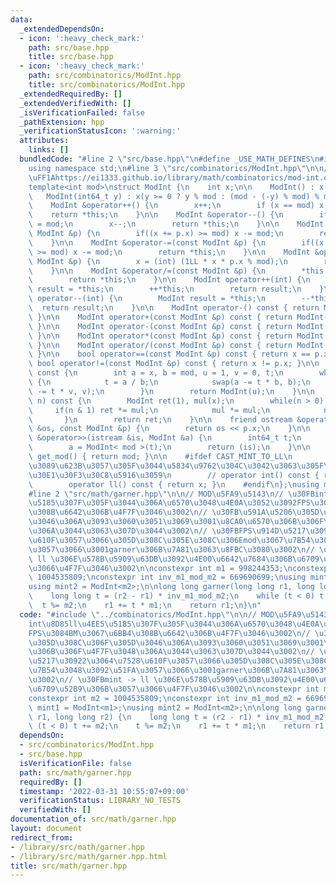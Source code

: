 ```yaml
---
data:
  _extendedDependsOn:
  - icon: ':heavy_check_mark:'
    path: src/base.hpp
    title: src/base.hpp
  - icon: ':heavy_check_mark:'
    path: src/combinatorics/ModInt.hpp
    title: src/combinatorics/ModInt.hpp
  _extendedRequiredBy: []
  _extendedVerifiedWith: []
  _isVerificationFailed: false
  _pathExtension: hpp
  _verificationStatusIcon: ':warning:'
  attributes:
    links: []
  bundledCode: "#line 2 \"src/base.hpp\"\n#define _USE_MATH_DEFINES\n#include <bits/stdc++.h>\n\
    using namespace std;\n#line 3 \"src/combinatorics/ModInt.hpp\"\n\n// \u53C2\u8003\
    \uFF1Ahttps://ei1333.github.io/library/math/combinatorics/mod-int.cpp\n// ModInt\n\
    template<int mod>\nstruct ModInt {\n    int x;\n\n    ModInt() : x(0) {}\n\n \
    \   ModInt(int64_t y) : x(y >= 0 ? y % mod : (mod - (-y) % mod) % mod) {}\n\n\
    \    ModInt &operator++() {\n        x++;\n        if (x == mod) x = 0;\n    \
    \    return *this;\n    }\n\n    ModInt &operator--() {\n        if (x == 0) x\
    \ = mod;\n        x--;\n        return *this;\n    }\n\n    ModInt &operator+=(const\
    \ ModInt &p) {\n        if((x += p.x) >= mod) x -= mod;\n        return *this;\n\
    \    }\n\n    ModInt &operator-=(const ModInt &p) {\n        if((x += mod - p.x)\
    \ >= mod) x -= mod;\n        return *this;\n    }\n\n    ModInt &operator*=(const\
    \ ModInt &p) {\n        x = (int) (1LL * x * p.x % mod);\n        return *this;\n\
    \    }\n\n    ModInt &operator/=(const ModInt &p) {\n        *this *= p.inv();\n\
    \        return *this;\n    }\n\n    ModInt operator++(int) {\n        ModInt\
    \ result = *this;\n        ++*this;\n        return result;\n    }\n\n    ModInt\
    \ operator--(int) {\n        ModInt result = *this;\n        --*this;\n      \
    \  return result;\n    }\n\n    ModInt operator-() const { return ModInt(-x);\
    \ }\n\n    ModInt operator+(const ModInt &p) const { return ModInt(*this) += p;\
    \ }\n\n    ModInt operator-(const ModInt &p) const { return ModInt(*this) -= p;\
    \ }\n\n    ModInt operator*(const ModInt &p) const { return ModInt(*this) *= p;\
    \ }\n\n    ModInt operator/(const ModInt &p) const { return ModInt(*this) /= p;\
    \ }\n\n    bool operator==(const ModInt &p) const { return x == p.x; }\n\n   \
    \ bool operator!=(const ModInt &p) const { return x != p.x; }\n\n    ModInt inv()\
    \ const {\n        int a = x, b = mod, u = 1, v = 0, t;\n        while(b > 0)\
    \ {\n            t = a / b;\n            swap(a -= t * b, b);\n            swap(u\
    \ -= t * v, v);\n        }\n        return ModInt(u);\n    }\n\n    ModInt pow(int64_t\
    \ n) const {\n        ModInt ret(1), mul(x);\n        while(n > 0) {\n       \
    \     if(n & 1) ret *= mul;\n            mul *= mul;\n            n >>= 1;\n \
    \       }\n        return ret;\n    }\n\n    friend ostream &operator<<(ostream\
    \ &os, const ModInt &p) {\n        return os << p.x;\n    }\n\n    friend istream\
    \ &operator>>(istream &is, ModInt &a) {\n        int64_t t;\n        is >> t;\n\
    \        a = ModInt< mod >(t);\n        return (is);\n    }\n\n    static int\
    \ get_mod() { return mod; }\n\n    #ifdef CAST_MINT_TO_LL\n        // mint\u304B\
    \u3089\u623B\u3057\u305F\u3044\u5834\u9762\u304C\u3042\u3063\u305F\u3089\u30B3\
    \u30E1\u30F3\u30C8\u5916\u3059\n        // operator int() const { return x; }\n\
    \        operator ll() const { return x; }\n    #endif\n};\nusing mint = ModInt<MOD>;\n\
    #line 2 \"src/math/garner.hpp\"\n\n// MOD\u5FA9\u5143\n// \u30FBint\u8D85ll\u4EE5\
    \u5185\u307F\u305F\u3044\u306A\u6570\u3048\u4E0A\u3052\u3092FPS\u3084BM\u3067\u6BB4\
    \u308B\u6642\u306B\u4F7F\u3046\u3002\n// \u30FB\u591A\u5206\u305D\u308C\u306F\u305D\
    \u3046\u306A\u3093\u3060\u3051\u3069\u3001\u8CA0\u6570\u306B\u306F\u4F7F\u3048\
    \u306A\u3044\u3063\u307D\u3044\u3002\n// \u30FBFPS\u914D\u5217\u30922\u3064\u7528\
    \u610F\u3057\u3066\u305D\u308C\u305E\u308C\u306Emod\u3067\u7B54\u3048\u3092\u51FA\
    \u3057\u3066\u3001garner\u306B\u7A81\u3063\u8FBC\u3080\u3002\n// \u30FBmint ->\
    \ ll \u306E\u578B\u5909\u63DB\u3092\u4E00\u6642\u7684\u306B\u6709\u52B9\u306B\u3057\
    \u3066\u4F7F\u3046\u3002\n\nconstexpr int m1 = 998244353;\nconstexpr int m2 =\
    \ 1004535809;\nconstexpr int inv_m1_mod_m2 = 669690699;\nusing mint1 = ModInt<m1>;\n\
    using mint2 = ModInt<m2>;\n\nlong long garner(long long r1, long long r2) {\n\
    \    long long t = (r2 - r1) * inv_m1_mod_m2;\n    while (t < 0) t += m2;\n  \
    \  t %= m2;\n    r1 += t * m1;\n    return r1;\n}\n"
  code: "#include \"../combinatorics/ModInt.hpp\"\n\n// MOD\u5FA9\u5143\n// \u30FB\
    int\u8D85ll\u4EE5\u5185\u307F\u305F\u3044\u306A\u6570\u3048\u4E0A\u3052\u3092\
    FPS\u3084BM\u3067\u6BB4\u308B\u6642\u306B\u4F7F\u3046\u3002\n// \u30FB\u591A\u5206\
    \u305D\u308C\u306F\u305D\u3046\u306A\u3093\u3060\u3051\u3069\u3001\u8CA0\u6570\
    \u306B\u306F\u4F7F\u3048\u306A\u3044\u3063\u307D\u3044\u3002\n// \u30FBFPS\u914D\
    \u5217\u30922\u3064\u7528\u610F\u3057\u3066\u305D\u308C\u305E\u308C\u306Emod\u3067\
    \u7B54\u3048\u3092\u51FA\u3057\u3066\u3001garner\u306B\u7A81\u3063\u8FBC\u3080\
    \u3002\n// \u30FBmint -> ll \u306E\u578B\u5909\u63DB\u3092\u4E00\u6642\u7684\u306B\
    \u6709\u52B9\u306B\u3057\u3066\u4F7F\u3046\u3002\n\nconstexpr int m1 = 998244353;\n\
    constexpr int m2 = 1004535809;\nconstexpr int inv_m1_mod_m2 = 669690699;\nusing\
    \ mint1 = ModInt<m1>;\nusing mint2 = ModInt<m2>;\n\nlong long garner(long long\
    \ r1, long long r2) {\n    long long t = (r2 - r1) * inv_m1_mod_m2;\n    while\
    \ (t < 0) t += m2;\n    t %= m2;\n    r1 += t * m1;\n    return r1;\n}\n"
  dependsOn:
  - src/combinatorics/ModInt.hpp
  - src/base.hpp
  isVerificationFile: false
  path: src/math/garner.hpp
  requiredBy: []
  timestamp: '2022-03-31 10:55:07+09:00'
  verificationStatus: LIBRARY_NO_TESTS
  verifiedWith: []
documentation_of: src/math/garner.hpp
layout: document
redirect_from:
- /library/src/math/garner.hpp
- /library/src/math/garner.hpp.html
title: src/math/garner.hpp
---
```

